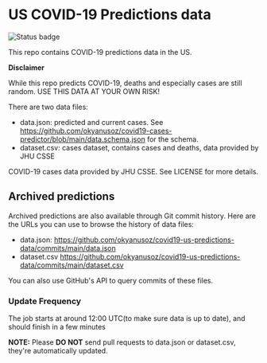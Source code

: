 # US COVID-19 Predictions data

![Status badge](https://github.com/okyanusoz/covid19-us-predictions-data/workflows/Update%20data/badge.svg)

This repo contains COVID-19 predictions data in the US.

**Disclaimer**

While this repo predicts COVID-19, deaths and especially cases are still random. USE THIS DATA AT YOUR OWN RISK!

There are two data files:
- data.json: predicted and current cases. See https://github.com/okyanusoz/covid19-cases-predictor/blob/main/data.schema.json for the schema.
- dataset.csv: cases dataset, contains cases and deaths, data provided by JHU CSSE

COVID-19 cases data provided by JHU CSSE. See LICENSE for more details.

## Archived predictions

Archived predictions are also available through Git commit history. Here are the URLs you can use to browse the history of data files:
- data.json: https://github.com/okyanusoz/covid19-us-predictions-data/commits/main/data.json
- dataset.csv https://github.com/okyanusoz/covid19-us-predictions-data/commits/main/dataset.csv

You can also use GitHub's API to query commits of these files.

### Update Frequency
The job starts at around 12:00 UTC(to make sure data is up to date), and should finish in a few minutes

**NOTE:** Please **DO NOT** send pull requests to data.json or dataset.csv, they're automatically updated.
